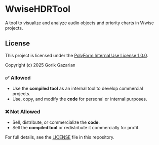 # WwiseHDRTool

A tool to visualize and analyze audio objects and priority charts in Wwise projects.

## License

This project is licensed under the [PolyForm Internal Use License 1.0.0](https://polyformproject.org/licenses/internal-use/1.0.0/).

Copyright (c) 2025 Gorik Gazarian

### ✅ Allowed
- Use the **compiled tool** as an internal tool to develop commercial projects.
- Use, copy, and modify the **code** for personal or internal purposes.

### ❌ Not Allowed
- Sell, distribute, or commercialize the **code**.
- Sell the **compiled tool** or redistribute it commercially for profit.

For full details, see the [LICENSE](./LICENSE) file in this repository.
